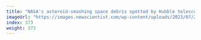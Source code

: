 ```yaml
---
title: "NASA's asteroid-smashing space debris spotted by Hubble telescope"
imageUrl: "https://images.newscientist.com/wp-content/uploads/2023/07/20162130/SEI_164808318.jpg?width=788"
index: 373
weight: 373
---
```

